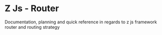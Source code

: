 # Z Js - Router

Documentation, planning and quick reference in regards to z js framework router and routing strategy